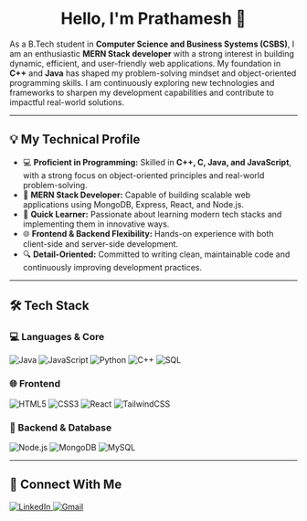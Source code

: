 <h1 align="center">Hello, I'm Prathamesh 👋</h1>

As a B.Tech student in **Computer Science and Business Systems (CSBS)**, I am an enthusiastic **MERN Stack developer** with a strong interest in building dynamic, efficient, and user-friendly web applications. My foundation in **C++** and **Java** has shaped my problem-solving mindset and object-oriented programming skills. I am continuously exploring new technologies and frameworks to sharpen my development capabilities and contribute to impactful real-world solutions.

---

## 💡 My Technical Profile

- 💻 **Proficient in Programming:** Skilled in **C++, C, Java, and JavaScript**, with a strong focus on object-oriented principles and real-world problem-solving.
- 🚀 **MERN Stack Developer:** Capable of building scalable web applications using MongoDB, Express, React, and Node.js.
- 🎯 **Quick Learner:** Passionate about learning modern tech stacks and implementing them in innovative ways.
- 🌐 **Frontend & Backend Flexibility:** Hands-on experience with both client-side and server-side development.
- 🔍 **Detail-Oriented:** Committed to writing clean, maintainable code and continuously improving development practices.

---

## 🛠 Tech Stack

### 💻 Languages & Core

![Java](https://img.shields.io/badge/Java-%23ED8B00.svg?style=for-the-badge&logo=java&logoColor=white)
![JavaScript](https://img.shields.io/badge/JavaScript-%23F7DF1E.svg?style=for-the-badge&logo=javascript&logoColor=black)
![Python](https://img.shields.io/badge/Python-3776AB.svg?style=for-the-badge&logo=python&logoColor=white)
![C++](https://img.shields.io/badge/C++-%2300599C.svg?style=for-the-badge&logo=c%2B%2B&logoColor=white)
![SQL](https://img.shields.io/badge/SQL-4479A1?style=for-the-badge&logo=postgresql&logoColor=white)

### 🌐 Frontend

![HTML5](https://img.shields.io/badge/HTML5-e34c26?style=for-the-badge&logo=html5&logoColor=white)
![CSS3](https://img.shields.io/badge/CSS3-264de4?style=for-the-badge&logo=css3&logoColor=white)
![React](https://img.shields.io/badge/React-%2361DAFB.svg?style=for-the-badge&logo=react&logoColor=black)
![TailwindCSS](https://img.shields.io/badge/TailwindCSS-38B2AC?style=for-the-badge&logo=tailwind-css&logoColor=white)

### 🧩 Backend & Database

![Node.js](https://img.shields.io/badge/Node.js-%23339933.svg?style=for-the-badge&logo=node.js&logoColor=white)
![MongoDB](https://img.shields.io/badge/MongoDB-%2347A248.svg?style=for-the-badge&logo=mongodb&logoColor=white)
![MySQL](https://img.shields.io/badge/MySQL-005C84?style=for-the-badge&logo=mysql&logoColor=white)

---

## 🔗 Connect With Me

<p align="left">
  <a href="https://www.linkedin.com/in/prathamesonar" target="_blank">
    <img src="https://img.shields.io/badge/LinkedIn-0077B5?style=for-the-badge&logo=linkedin&logoColor=white" alt="LinkedIn"/>
  </a>
  <a href="mailto:prathameshsonar170@gmail.com" target="_blank">
    <img src="https://img.shields.io/badge/Gmail-D14836?style=for-the-badge&logo=gmail&logoColor=white" alt="Gmail"/>
  </a>
</p>
